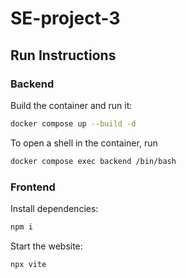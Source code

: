 # SE-project-3

## Run Instructions

### Backend

Build the container and run it:
```bash
docker compose up --build -d
```

To open a shell in the container, run

```bash
docker compose exec backend /bin/bash
```

### Frontend

Install dependencies:

```bash
npm i
```

Start the website:
```bash
npx vite
```
